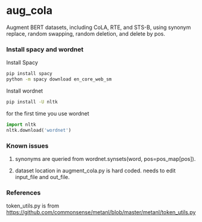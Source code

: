 # aug_cola
Augment BERT datasets, including CoLA, RTE, and STS-B, using synonym replace, random swapping, random deletion, and delete by pos.

### Install spacy and wordnet 

Install Spacy
```bash
pip install spacy
python -m spacy download en_core_web_sm
```

Install wordnet
```bash
pip install -U nltk
```
for the first time you use wordnet
```python
import nltk
nltk.download('wordnet')
```

### Known issues
1. synonyms are queried from wordnet.synsets(word, pos=pos_map[pos]).

2. dataset location in augment_cola.py is hard coded. needs to edit input_file and out_file.

### References 
token_utils.py is from https://github.com/commonsense/metanl/blob/master/metanl/token_utils.py 

